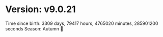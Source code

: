 # Version: v9.0.21
Time since birth: 3309 days, 79417 hours, 4765020 minutes, 285901200 seconds
Season: Autumn 🍁
